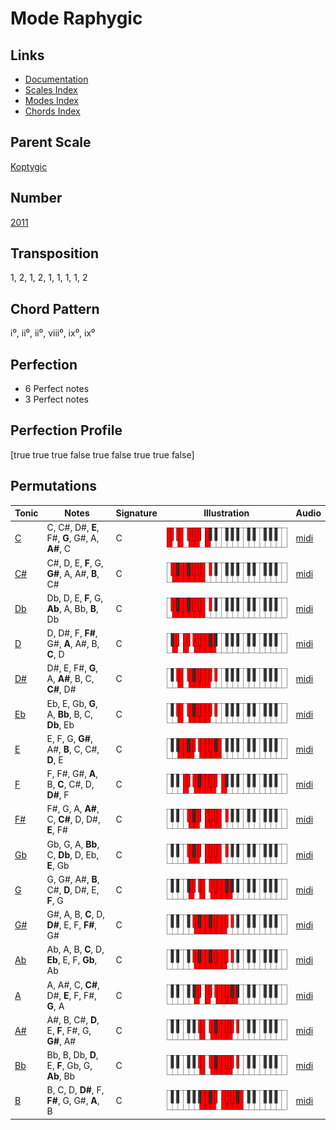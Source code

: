 # Mode Raphygic

## Links

- [Documentation](README.md)
- [Scales Index](Scales.md)
- [Modes Index](Modes.md)
- [Chords Index](Chords.md)

## Parent Scale

[Koptygic](ScaleKoptygic.md)

## Number

[2011](https://ianring.com/musictheory/scales/2011)

## Transposition

1, 2, 1, 2, 1, 1, 1, 1, 2

## Chord Pattern

i⁰, ii⁰, ii⁰, viii⁰, ix⁰, ix⁰

## Perfection

- 6 Perfect notes
- 3 Perfect notes

## Perfection Profile

[true true true false true false true true false]

## Permutations

| Tonic | Notes | Signature | Illustration | Audio |
|-------|-------|-----------|--------------|-------|
| [C](ModeCNaturalRaphygic.md) | C, C#, D#, **E**, F#, **G**, G#, A, **A#**, C | C | ![CNaturalRaphygic](ModeCNaturalRaphygic.png) | [midi](https://github.com/edipermadi/music/blob/main/docs/ModeCNaturalRaphygic.mid?raw=true) |
| [C#](ModeCSharpRaphygic.md) | C#, D, E, **F**, G, **G#**, A, A#, **B**, C# | C | ![CSharpRaphygic](ModeCSharpRaphygic.png) | [midi](https://github.com/edipermadi/music/blob/main/docs/ModeCSharpRaphygic.mid?raw=true) |
| [Db](ModeDFlatRaphygic.md) | Db, D, E, **F**, G, **Ab**, A, Bb, **B**, Db | C | ![DFlatRaphygic](ModeDFlatRaphygic.png) | [midi](https://github.com/edipermadi/music/blob/main/docs/ModeDFlatRaphygic.mid?raw=true) |
| [D](ModeDNaturalRaphygic.md) | D, D#, F, **F#**, G#, **A**, A#, B, **C**, D | C | ![DNaturalRaphygic](ModeDNaturalRaphygic.png) | [midi](https://github.com/edipermadi/music/blob/main/docs/ModeDNaturalRaphygic.mid?raw=true) |
| [D#](ModeDSharpRaphygic.md) | D#, E, F#, **G**, A, **A#**, B, C, **C#**, D# | C | ![DSharpRaphygic](ModeDSharpRaphygic.png) | [midi](https://github.com/edipermadi/music/blob/main/docs/ModeDSharpRaphygic.mid?raw=true) |
| [Eb](ModeEFlatRaphygic.md) | Eb, E, Gb, **G**, A, **Bb**, B, C, **Db**, Eb | C | ![EFlatRaphygic](ModeEFlatRaphygic.png) | [midi](https://github.com/edipermadi/music/blob/main/docs/ModeEFlatRaphygic.mid?raw=true) |
| [E](ModeENaturalRaphygic.md) | E, F, G, **G#**, A#, **B**, C, C#, **D**, E | C | ![ENaturalRaphygic](ModeENaturalRaphygic.png) | [midi](https://github.com/edipermadi/music/blob/main/docs/ModeENaturalRaphygic.mid?raw=true) |
| [F](ModeFNaturalRaphygic.md) | F, F#, G#, **A**, B, **C**, C#, D, **D#**, F | C | ![FNaturalRaphygic](ModeFNaturalRaphygic.png) | [midi](https://github.com/edipermadi/music/blob/main/docs/ModeFNaturalRaphygic.mid?raw=true) |
| [F#](ModeFSharpRaphygic.md) | F#, G, A, **A#**, C, **C#**, D, D#, **E**, F# | C | ![FSharpRaphygic](ModeFSharpRaphygic.png) | [midi](https://github.com/edipermadi/music/blob/main/docs/ModeFSharpRaphygic.mid?raw=true) |
| [Gb](ModeGFlatRaphygic.md) | Gb, G, A, **Bb**, C, **Db**, D, Eb, **E**, Gb | C | ![GFlatRaphygic](ModeGFlatRaphygic.png) | [midi](https://github.com/edipermadi/music/blob/main/docs/ModeGFlatRaphygic.mid?raw=true) |
| [G](ModeGNaturalRaphygic.md) | G, G#, A#, **B**, C#, **D**, D#, E, **F**, G | C | ![GNaturalRaphygic](ModeGNaturalRaphygic.png) | [midi](https://github.com/edipermadi/music/blob/main/docs/ModeGNaturalRaphygic.mid?raw=true) |
| [G#](ModeGSharpRaphygic.md) | G#, A, B, **C**, D, **D#**, E, F, **F#**, G# | C | ![GSharpRaphygic](ModeGSharpRaphygic.png) | [midi](https://github.com/edipermadi/music/blob/main/docs/ModeGSharpRaphygic.mid?raw=true) |
| [Ab](ModeAFlatRaphygic.md) | Ab, A, B, **C**, D, **Eb**, E, F, **Gb**, Ab | C | ![AFlatRaphygic](ModeAFlatRaphygic.png) | [midi](https://github.com/edipermadi/music/blob/main/docs/ModeAFlatRaphygic.mid?raw=true) |
| [A](ModeANaturalRaphygic.md) | A, A#, C, **C#**, D#, **E**, F, F#, **G**, A | C | ![ANaturalRaphygic](ModeANaturalRaphygic.png) | [midi](https://github.com/edipermadi/music/blob/main/docs/ModeANaturalRaphygic.mid?raw=true) |
| [A#](ModeASharpRaphygic.md) | A#, B, C#, **D**, E, **F**, F#, G, **G#**, A# | C | ![ASharpRaphygic](ModeASharpRaphygic.png) | [midi](https://github.com/edipermadi/music/blob/main/docs/ModeASharpRaphygic.mid?raw=true) |
| [Bb](ModeBFlatRaphygic.md) | Bb, B, Db, **D**, E, **F**, Gb, G, **Ab**, Bb | C | ![BFlatRaphygic](ModeBFlatRaphygic.png) | [midi](https://github.com/edipermadi/music/blob/main/docs/ModeBFlatRaphygic.mid?raw=true) |
| [B](ModeBNaturalRaphygic.md) | B, C, D, **D#**, F, **F#**, G, G#, **A**, B | C | ![BNaturalRaphygic](ModeBNaturalRaphygic.png) | [midi](https://github.com/edipermadi/music/blob/main/docs/ModeBNaturalRaphygic.mid?raw=true) |
